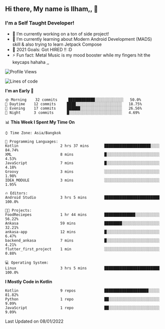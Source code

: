 ## Hi there, My name is Ilham,, 👋


### I'm a Self Taught Developer!
- 🔭 I’m currently working on a ton of side project!
- 🌱 I’m currently learning about Modern Android Development (MADS) skill & also trying to learn Jetpack Compose
- 🥅 2021 Goals: Got HIRED !! :D
- ⚡ Fun fact: Metal Music is my mood booster while my fingers hit the keycaps hahaha  ,,



<!--START_SECTION:waka-->
![Profile Views](http://img.shields.io/badge/Profile%20Views-0-blue)

![Lines of code](https://img.shields.io/badge/From%20Hello%20World%20I%27ve%20Written-379%20Thousand%20lines%20of%20code-blue)

**I'm an Early 🐤** 

```text
🌞 Morning    32 commits     ████████████░░░░░░░░░░░░░   50.0% 
🌆 Daytime    12 commits     ████░░░░░░░░░░░░░░░░░░░░░   18.75% 
🌃 Evening    17 commits     ██████░░░░░░░░░░░░░░░░░░░   26.56% 
🌙 Night      3 commits      █░░░░░░░░░░░░░░░░░░░░░░░░   4.69%

```


📊 **This Week I Spent My Time On** 

```text
⌚︎ Time Zone: Asia/Bangkok

💬 Programming Languages: 
Kotlin                   2 hrs 37 mins       █████████████████████░░░░   84.74% 
XML                      8 mins              █░░░░░░░░░░░░░░░░░░░░░░░░   4.53% 
JavaScript               7 mins              █░░░░░░░░░░░░░░░░░░░░░░░░   4.18% 
Groovy                   3 mins              ░░░░░░░░░░░░░░░░░░░░░░░░░   1.98% 
IDEA_MODULE              3 mins              ░░░░░░░░░░░░░░░░░░░░░░░░░   1.95%

🔥 Editors: 
Android Studio           3 hrs 5 mins        █████████████████████████   100.0%

🐱‍💻 Projects: 
FoodReciepes             1 hr 44 mins        ██████████████░░░░░░░░░░░   56.22% 
Ankasa                   59 mins             ████████░░░░░░░░░░░░░░░░░   32.21% 
ankasa-app               12 mins             █░░░░░░░░░░░░░░░░░░░░░░░░   6.47% 
backend_ankasa           7 mins              █░░░░░░░░░░░░░░░░░░░░░░░░   4.21% 
flutter_first_project    1 min               ░░░░░░░░░░░░░░░░░░░░░░░░░   0.88%

💻 Operating System: 
Linux                    3 hrs 5 mins        █████████████████████████   100.0%

```

**I Mostly Code in Kotlin** 

```text
Kotlin                   9 repos             ████████████████████░░░░░   81.82% 
Python                   1 repo              ██░░░░░░░░░░░░░░░░░░░░░░░   9.09% 
JavaScript               1 repo              ██░░░░░░░░░░░░░░░░░░░░░░░   9.09%

```



 Last Updated on 08/01/2022
<!--END_SECTION:waka-->
